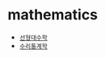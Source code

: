# mathematics
  - [`선형대수학`](https://github.com/chanseobx/mathematics/tree/main/선형대수학)
  - [`수리통계학`](https://github.com/chanseobx/mathematics/tree/main/수리통계학)
